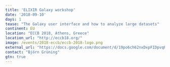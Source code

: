 ```yaml
---
title: 'ELIXIR Galaxy workshop'
date: '2018-09-10'
days: 1
tease: "The Galaxy user interface and how to analyze large datasets"
continent: EU
location: "ECCB 2018, Athens, Greece"
location_url: "http://eccb18.org/"
image: /events/2018-eccb/eccb-2018-logo.png
external_url: "https://docs.google.com/document/d/19po6ch62nxDxpFIDpvqR4YY1SmBDC-UJ8Z5bouYgo3A/edit#heading=h.4si4fttfjumz"
contact: "Björn Grüning"
gtn: true
---
```

